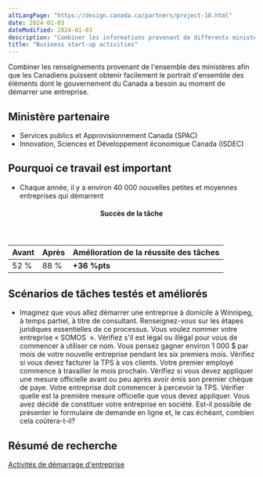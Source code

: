 ```yaml
---
altLangPage: "https://design.canada.ca/partners/project-10.html"
date: 2024-01-03
dateModified: 2024-01-03
description: "Combiner les informations provenant de différents ministères de sorte que les Canadiens et Canadiennes puissent facilement connaître l’ensemble des exigences du gouvernement du Canada lors de la création d’une entreprise. Date : 2017."
title: "Business start-up activities"
---
```

<p>Combiner les renseignements provenant de l'ensemble des ministères afin que les Canadiens puissent obtenir facilement le portrait d'ensemble des éléments dont le gouvernement du Canada a besoin au moment de démarrer une entreprise.</p>
<h2>Ministère partenaire</h2>
<ul>
  <li>Services publics et Approvisionnement Canada (SPAC)</li>
  <li>Innovation, Sciences et Développement économique Canada (ISDEC)</li>
</ul>
<h2>Pourquoi ce travail est important</h2>
<ul>
  <li>Chaque année, il y a environ 40 000 nouvelles petites et moyennes entreprises qui démarrent</li>
</ul>
<div class="row mrgn-tp-lg mrgn-bttm-lg">
  <div class="col-md-8">
    <div class="panel panel-success">
      <header class="panel-heading">
        <h4 class="panel-title text-center">Succès de la tâche</h4>
      </header>
      <table class="table">
        <thead>
          <tr style="">
            <th scope="col" class="col-md-3">Avant</th>
            <th scope="col" class="col-md-3">Après</th>
            <th scope="col" class="col-md-6">Amélioration de la réussite des tâches</th>
          </tr>
        </thead>
        <tbody>
          <tr>
            <td class="table-smnum">52&nbsp;%</td>
            <td class="table-smnum">88&nbsp;%</td>
            <td class="table-smnum"><span class="text-success"><strong>+36&nbsp;%pts</strong></span></td>
          </tr>
        </tbody>
      </table>
    </div>
  </div>
</div>
<h2>Scénarios de tâches testés et améliorés</h2>
<ul class="lst-spcd">
  <li>Imaginez que vous allez démarrer une entreprise à domicile à Winnipeg, à temps partiel, à titre de consultant. Renseignez-vous sur les étapes juridiques essentielles de ce processus.
Vous voulez nommer votre entreprise &laquo;&nbsp;SOMOS &nbsp;&raquo;. Vérifiez s'il est légal ou illégal pour vous de commencer à utiliser ce nom.
Vous pensez gagner environ 1 000 $ par mois de votre nouvelle entreprise pendant les six premiers mois. Vérifiez si vous devez facturer la TPS à vos clients.
Votre premier employé commence à travailler le mois prochain. Vérifiez si vous devez appliquer une mesure officielle avant ou peu après avoir émis son premier chèque de paye.
Votre entreprise doit commencer à percevoir la TPS. Vérifier quelle est la première mesure officielle que vous devez appliquer.
Vous avez décidé de constituer votre entreprise en société. Est-il possible de présenter le formulaire de demande en ligne et, le cas échéant, combien cela coûtera-t-il?</li>
</ul>
<h2>Résumé de recherche</h2>
<p><a href="https://blogue.canada.ca/2018/02/20/demarrer_une_entreprise.html">Activités de démarrage d'entreprise</a></p>
